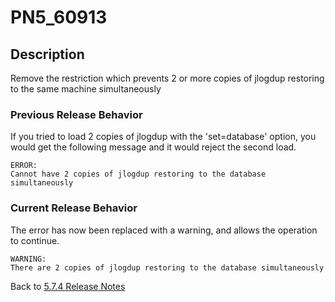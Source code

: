# PN5_60913

<PageHeader />

## Description

Remove the restriction which prevents 2 or more copies of jlogdup restoring to the same machine simultaneously

### Previous Release Behavior

If you tried to load 2 copies of jlogdup with the 'set=database' option, you would get the following message and it would reject the second load.

```
ERROR:
Cannot have 2 copies of jlogdup restoring to the database simultaneously
```

### Current Release Behavior

The error has now been replaced with a warning, and allows the operation to continue.

```
WARNING:
There are 2 copies of jlogdup restoring to the database simultaneously
```

Back to [5.7.4 Release Notes](./../README.md)
